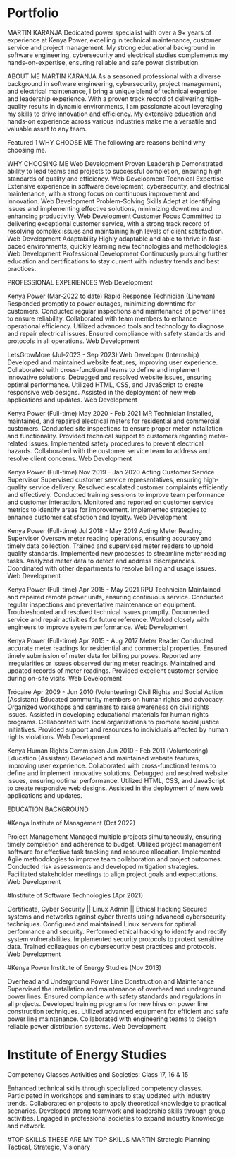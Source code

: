 # Portfolio

MARTIN
KARANJA
Dedicated power specialist with over a 9+ years of experience at Kenya Power, excelling in technical maintenance, customer service and project management.
My strong educational background in software engineering, cybersecurity and electrical studies complements my hands-on-expertise, ensuring reliable and safe power distribution.

  
ABOUT ME
MARTIN KARANJA
As a seasoned professional with a diverse background in software engineering, cybersecurity, project management, and electrical maintenance, I bring a unique blend of technical expertise and leadership experience.
With a proven track record of delivering high-quality results in dynamic environments, I am passionate about leveraging my skills to drive innovation and efficiency. My extensive education and hands-on experience across various industries make me a versatile and valuable asset to any team.

Featured 1
WHY CHOOSE ME
The following are reasons behind why choosing me.

WHY CHOOSING ME
Web Development
Proven Leadership
Demonstrated ability to lead teams and projects to successful completion, ensuring high standards of quality and efficiency.
Web Development
Technical Expertise
Extensive experience in software development, cybersecurity, and electrical maintenance, with a strong focus on continuous improvement and innovation.
Web Development
Problem-Solving Skills
Adept at identifying issues and implementing effective solutions, minimizing downtime and enhancing productivity.
Web Development
Customer Focus
Committed to delivering exceptional customer service, with a strong track record of resolving complex issues and maintaining high levels of client satisfaction.
Web Development
Adaptability
Highly adaptable and able to thrive in fast-paced environments, quickly learning new technologies and methodologies.
Web Development
Professional Development
Continuously pursuing further education and certifications to stay current with industry trends and best practices.

PROFESSIONAL EXPERIENCES
Web Development

Kenya Power (Mar-2022 to date)
Rapid Response Technician (Lineman)
Responded promptly to power outages, minimizing downtime for customers.
Conducted regular inspections and maintenance of power lines to ensure reliability.
Collaborated with team members to enhance operational efficiency.
Utilized advanced tools and technology to diagnose and repair electrical issues.
Ensured compliance with safety standards and protocols in all operations.
Web Development

LetsGrowMore (Jul-2023 - Sep 2023)
Web Developer (Internship)
Developed and maintained website features, improving user experience.
Collaborated with cross-functional teams to define and implement innovative solutions.
Debugged and resolved website issues, ensuring optimal performance.
Utilized HTML, CSS, and JavaScript to create responsive web designs.
Assisted in the deployment of new web applications and updates.
Web Development

Kenya Power (Full-time) May 2020 - Feb 2021
MR Technician
Installed, maintained, and repaired electrical meters for residential and commercial customers.
Conducted site inspections to ensure proper meter installation and functionality.
Provided technical support to customers regarding meter-related issues.
Implemented safety procedures to prevent electrical hazards.
Collaborated with the customer service team to address and resolve client concerns.
Web Development

Kenya Power (Full-time) Nov 2019 - Jan 2020
Acting Customer Service Supervisor
Supervised customer service representatives, ensuring high-quality service delivery.
Resolved escalated customer complaints efficiently and effectively.
Conducted training sessions to improve team performance and customer interaction.
Monitored and reported on customer service metrics to identify areas for improvement.
Implemented strategies to enhance customer satisfaction and loyalty.
Web Development

Kenya Power (Full-time) Jul 2018 - May 2019
Acting Meter Reading Supervisor
Oversaw meter reading operations, ensuring accuracy and timely data collection.
Trained and supervised meter readers to uphold quality standards.
Implemented new processes to streamline meter reading tasks.
Analyzed meter data to detect and address discrepancies.
Coordinated with other departments to resolve billing and usage issues.
Web Development

Kenya Power (Full-time) Apr 2015 - May 2021
RPU Technician
Maintained and repaired remote power units, ensuring continuous service.
Conducted regular inspections and preventative maintenance on equipment.
Troubleshooted and resolved technical issues promptly.
Documented service and repair activities for future reference.
Worked closely with engineers to improve system performance.
Web Development

Kenya Power (Full-time) Apr 2015 - Aug 2017
Meter Reader
Conducted accurate meter readings for residential and commercial properties.
Ensured timely submission of meter data for billing purposes.
Reported any irregularities or issues observed during meter readings.
Maintained and updated records of meter readings.
Provided excellent customer service during on-site visits.
Web Development

Trócaire Apr 2009 - Jun 2010 (Volunteering)
Civil Rights and Social Action (Assistant)
Educated community members on human rights and advocacy.
Organized workshops and seminars to raise awareness on civil rights issues.
Assisted in developing educational materials for human rights programs.
Collaborated with local organizations to promote social justice initiatives.
Provided support and resources to individuals affected by human rights violations.
Web Development

Kenya Human Rights Commission Jun 2010 - Feb 2011 (Volunteering)
Education (Assistant)
Developed and maintained website features, improving user experience.
Collaborated with cross-functional teams to define and implement innovative solutions.
Debugged and resolved website issues, ensuring optimal performance.
Utilized HTML, CSS, and JavaScript to create responsive web designs.
Assisted in the deployment of new web applications and updates.

EDUCATION BACKGROUND

#Kenya Institute of Management (Oct 2022)

Project Management
Managed multiple projects simultaneously, ensuring timely completion and adherence to budget.
Utilized project management software for effective task tracking and resource allocation.
Implemented Agile methodologies to improve team collaboration and project outcomes.
Conducted risk assessments and developed mitigation strategies.
Facilitated stakeholder meetings to align project goals and expectations.
Web Development

#Institute of Software Technologies (Apr 2021)

Certificate, Cyber Security || Linux Admin || Ethical Hacking
Secured systems and networks against cyber threats using advanced cybersecurity techniques.
Configured and maintained Linux servers for optimal performance and security.
Performed ethical hacking to identify and rectify system vulnerabilities.
Implemented security protocols to protect sensitive data.
Trained colleagues on cybersecurity best practices and protocols.
Web Development

#Kenya Power Institute of Energy Studies (Nov 2013)

Overhead and Underground Power Line Construction and Maintenance
Supervised the installation and maintenance of overhead and underground power lines.
Ensured compliance with safety standards and regulations in all projects.
Developed training programs for new hires on power line construction techniques.
Utilized advanced equipment for efficient and safe power line maintenance.
Collaborated with engineering teams to design reliable power distribution systems.
Web Development

# Institute of Energy Studies
Competency Classes Activities and Societies: Class 17, 16 & 15

Enhanced technical skills through specialized competency classes.
Participated in workshops and seminars to stay updated with industry trends.
Collaborated on projects to apply theoretical knowledge to practical scenarios.
Developed strong teamwork and leadership skills through group activities.
Engaged in professional societies to expand industry knowledge and network.

#TOP SKILLS
THESE ARE MY TOP SKILLS
MARTIN
Strategic Planning
Tactical, Strategic, Visionary
